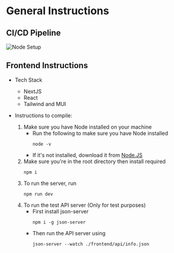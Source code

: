 # General Instructions

## CI/CD Pipeline

![Node Setup](https://github.com/PowerHouse-Project/Production/blob/adityashibu-patch-1/.github/workflows/devOps.yml/badge.svg)

## Frontend Instructions

- Tech Stack

  - NextJS
  - React
  - Tailwind and MUI

- Instructions to compile:
  1. Make sure you have Node installed on your machine
     - Run the following to make sure you have Node installed
       ```
       node -v
       ```
     - If it's not installed, download it from [Node.JS](https://nodejs.org/)
  2. Make sure you're in the root directory then install required
     ```shell
     npm i
     ```
  3. To run the server, run
     ```shell
     npm run dev
     ```
  4. To run the test API server (Only for test purposes)
     - First install json-server
       ```shell
       npm i -g json-server
       ```
     - Then run the API server using
       ```shell
       json-server --watch ./frontend/api/info.json
       ```
